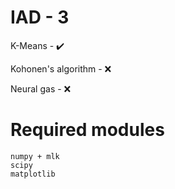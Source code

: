 # IAD - 3

K-Means - ✔️

Kohonen's algorithm - ❌

Neural gas - ❌

# Required modules
```
numpy + mlk
scipy
matplotlib
```
